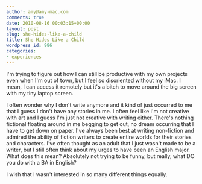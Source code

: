 ```yaml
---
author: amy@amy-mac.com
comments: true
date: 2010-08-16 00:03:15+00:00
layout: post
slug: she-hides-like-a-child
title: She Hides Like a Child
wordpress_id: 986
categories:
- experiences
---
```


I'm trying to figure out how I can still be productive with my own projects even when I'm out of town, but I feel so disoriented without my iMac. I mean, I can access it remotely but it's a bitch to move around the big screen with my tiny laptop screen.

I often wonder why I don't write anymore and it kind of just occurred to me that I guess I don't have any stories in me. I often feel like I'm not creative with art and I guess I'm just not creative with writing either. There's nothing fictional floating around in me begging to get out, no dream occurring that I have to get down on paper. I've always been best at writing non-fiction and admired the ability of fiction writers to create entire worlds for their stories and characters. I've often thought as an adult that I just wasn't made to be a writer, but I still often think about my urges to have been an English major. What does this mean? Absolutely not trying to be funny, but really, what DO you do with a BA in English?

I wish that I wasn't interested in so many different things equally.
